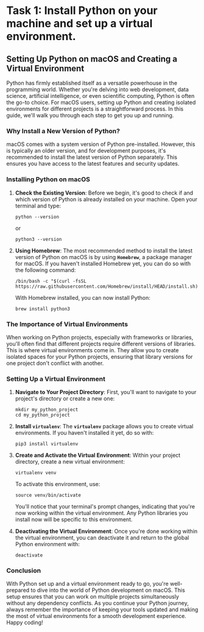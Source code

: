 # Task 1: Install Python on your machine and set up a virtual environment.

## **Setting Up Python on macOS and Creating a Virtual Environment**

Python has firmly established itself as a versatile powerhouse in the programming world. Whether you're delving into web development, data science, artificial intelligence, or even scientific computing, Python is often the go-to choice. For macOS users, setting up Python and creating isolated environments for different projects is a straightforward process. In this guide, we'll walk you through each step to get you up and running.

### **Why Install a New Version of Python?**

macOS comes with a system version of Python pre-installed. However, this is typically an older version, and for development purposes, it's recommended to install the latest version of Python separately. This ensures you have access to the latest features and security updates.

### **Installing Python on macOS**

1. **Check the Existing Version**: Before we begin, it's good to check if and which version of Python is already installed on your machine. Open your terminal and type:
    
    ```
    python --version
    ```
    
    or
    
    ```
    python3 --version
    ```
    
2. **Using Homebrew**: The most recommended method to install the latest version of Python on macOS is by using **`Homebrew`**, a package manager for macOS. If you haven't installed Homebrew yet, you can do so with the following command:
    
    ```
    /bin/bash -c "$(curl -fsSL https://raw.githubusercontent.com/Homebrew/install/HEAD/install.sh)"
    ```
    
    With Homebrew installed, you can now install Python:
    
    ```
    brew install python3
    ```
    

### **The Importance of Virtual Environments**

When working on Python projects, especially with frameworks or libraries, you'll often find that different projects require different versions of libraries. This is where virtual environments come in. They allow you to create isolated spaces for your Python projects, ensuring that library versions for one project don't conflict with another.

### **Setting Up a Virtual Environment**

1. **Navigate to Your Project Directory**: First, you'll want to navigate to your project's directory or create a new one:
    
    ```
    mkdir my_python_project
    cd my_python_project
    ```
    
2. **Install `virtualenv`**: The **`virtualenv`** package allows you to create virtual environments. If you haven't installed it yet, do so with:
    
    ```
    pip3 install virtualenv
    ```
    
3. **Create and Activate the Virtual Environment**: Within your project directory, create a new virtual environment:
    
    ```
    virtualenv venv
    ```
    
    To activate this environment, use:
    
    ```
    source venv/bin/activate
    ```
    
    You'll notice that your terminal's prompt changes, indicating that you're now working within the virtual environment. Any Python libraries you install now will be specific to this environment.
    
4. **Deactivating the Virtual Environment**: Once you're done working within the virtual environment, you can deactivate it and return to the global Python environment with:
    
    ```
    deactivate
    ```
    

### **Conclusion**

With Python set up and a virtual environment ready to go, you're well-prepared to dive into the world of Python development on macOS. This setup ensures that you can work on multiple projects simultaneously without any dependency conflicts. As you continue your Python journey, always remember the importance of keeping your tools updated and making the most of virtual environments for a smooth development experience. Happy coding!